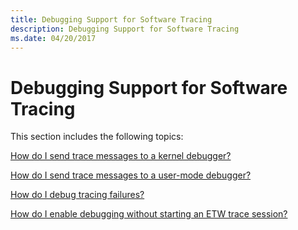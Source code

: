 ```yaml
---
title: Debugging Support for Software Tracing
description: Debugging Support for Software Tracing
ms.date: 04/20/2017
---
```


# Debugging Support for Software Tracing


This section includes the following topics:

[How do I send trace messages to a kernel debugger?](how-do-i-send-trace-messages-to-a-kernel-debugger-.md)

[How do I send trace messages to a user-mode debugger?](how-do-i-send-trace-messages-to-a-user-mode-debugger-.md)

[How do I debug tracing failures?](how-do-i-debug-tracing-failures-.md)

[How do I enable debugging without starting an ETW trace session?](how-do-i-enable-debugging-without-starting-an-etw-trace-session-.md)

 

 





